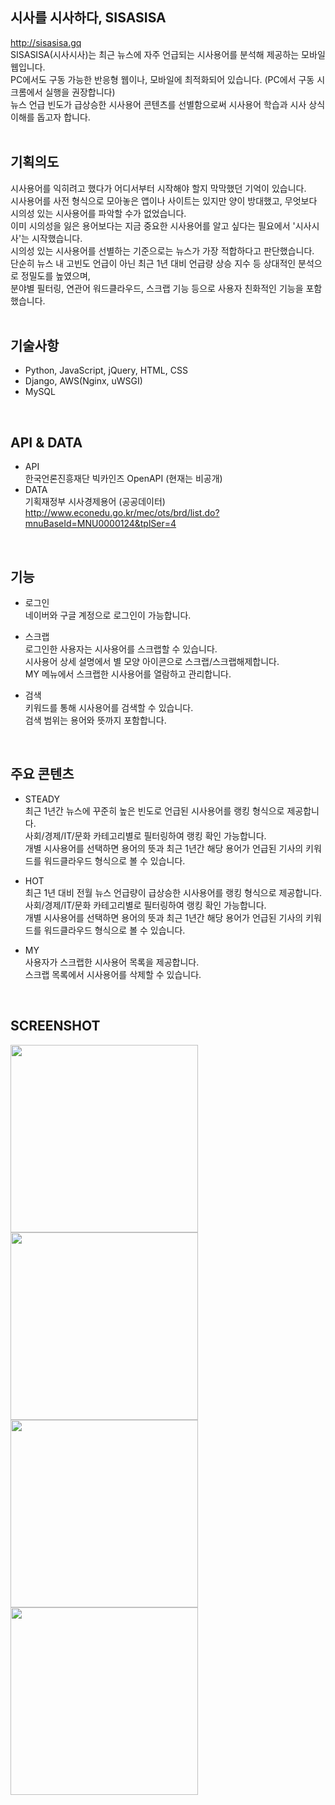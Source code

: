 ## 시사를 시사하다, SISASISA
<a href="http://sisasisa.ga" target="_blank">http://sisasisa.gq</a><br/>
SISASISA(시사시사)는 최근 뉴스에 자주 언급되는 시사용어를 분석해 제공하는 모바일웹입니다.     
PC에서도 구동 가능한 반응형 웹이나, 모바일에 최적화되어 있습니다. (PC에서 구동 시 크롬에서 실행을 권장합니다)     
뉴스 언급 빈도가 급상승한 시사용어 콘텐츠를 선별함으로써 시사용어 학습과 시사 상식 이해를 돕고자 합니다.     
<br/>
## 기획의도
시사용어를 익히려고 했다가 어디서부터 시작해야 할지 막막했던 기억이 있습니다.     
시사용어를 사전 형식으로 모아놓은 앱이나 사이트는 있지만 양이 방대했고, 무엇보다 시의성 있는 시사용어를 파악할 수가 없었습니다.      
이미 시의성을 잃은 용어보다는 지금 중요한 시사용어를 알고 싶다는 필요에서 '시사시사'는 시작했습니다.     
시의성 있는 시사용어를 선별하는 기준으로는 뉴스가 가장 적합하다고 판단했습니다.     
단순히 뉴스 내 고빈도 언급이 아닌 최근 1년 대비 언급량 상승 지수 등 상대적인 분석으로 정밀도를 높였으며,     
분야별 필터링, 연관어 워드클라우드, 스크랩 기능 등으로 사용자 친화적인 기능을 포함했습니다.     
<br/>
## 기술사항
+ Python, JavaScript, jQuery, HTML, CSS
+ Django, AWS(Nginx, uWSGI)
+ MySQL     
<br/>

## API & DATA     
+ API     
한국언론진흥재단 빅카인즈 OpenAPI (현재는 비공개)
+ DATA     
기획재정부 시사경제용어 (공공데이터)     
http://www.econedu.go.kr/mec/ots/brd/list.do?mnuBaseId=MNU0000124&tplSer=4     
<br/>

## 기능
+ 로그인     
네이버와 구글 계정으로 로그인이 가능합니다.

+ 스크랩     
로그인한 사용자는 시사용어를 스크랩할 수 있습니다.     
시사용어 상세 설명에서 별 모양 아이콘으로 스크랩/스크랩해제합니다.     
MY 메뉴에서 스크랩한 시사용어를 열람하고 관리합니다.

+ 검색     
키워드를 통해 시사용어를 검색할 수 있습니다.     
검색 범위는 용어와 뜻까지 포함합니다.     
<br/>

## 주요 콘텐츠     
+ STEADY     
최근 1년간 뉴스에 꾸준히 높은 빈도로 언급된 시사용어를 랭킹 형식으로 제공합니다.     
사회/경제/IT/문화 카테고리별로 필터링하여 랭킹 확인 가능합니다.     
개별 시사용어를 선택하면 용어의 뜻과 최근 1년간 해당 용어가 언급된 기사의 키워드를 워드클라우드 형식으로 볼 수 있습니다.

+ HOT     
최근 1년 대비 전월 뉴스 언급량이 급상승한 시사용어를 랭킹 형식으로 제공합니다.     
사회/경제/IT/문화 카테고리별로 필터링하여 랭킹 확인 가능합니다.     
개별 시사용어를 선택하면 용어의 뜻과 최근 1년간 해당 용어가 언급된 기사의 키워드를 워드클라우드 형식으로 볼 수 있습니다.

+ MY     
사용자가 스크랩한 시사용어 목록을 제공합니다.     
스크랩 목록에서 시사용어를 삭제할 수 있습니다.     
<br/>

## SCREENSHOT
<div>
<img src="/sisasisa/sisa002.jpg"  width="300">
<img src="/sisasisa/sisa003.jpg"  width="300">
</div>
<div>
<img src="/sisasisa/sisa004.jpg"  width="300">
<img src="/sisasisa/sisa005.jpg"  width="300">
</div>
